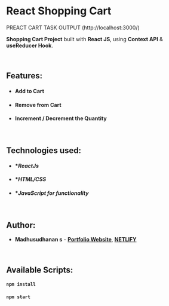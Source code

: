 # React Shopping Cart
PREACT CART TASK OUTPUT (http://localhost:3000/)

**Shopping Cart Project** built with **React JS**, using **Context API** & **useReducer Hook**.

<br/>

## Features:

- #### Add to Cart
- #### Remove from Cart
- #### Increment / Decrement the Quantity

<br/>

## Technologies used:



- #### **ReactJs*
- #### **HTML/CSS*
- #### **JavaScript for functionality*


<br/>

## Author:

- **Madhusudhanan s** - **[Portfolio Website](https://github.com/mingomadhu)**, **[NETLIFY](https://app.netlify.com/teams/sanjaimadhu8220/sites)**

<br/>

## Available Scripts:

#### `npm install`

#### `npm start`

